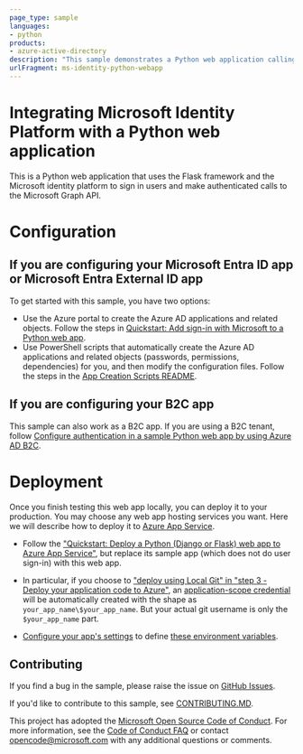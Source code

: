 ```yaml
---
page_type: sample
languages:
- python
products:
- azure-active-directory
description: "This sample demonstrates a Python web application calling a Microsoft Graph that is secured using Azure Active Directory."
urlFragment: ms-identity-python-webapp
---
```

# Integrating Microsoft Identity Platform with a Python web application

This is a Python web application that uses the Flask framework and the Microsoft identity platform to sign in users and make authenticated calls to the Microsoft Graph API.

# Configuration

## If you are configuring your Microsoft Entra ID app or Microsoft Entra External ID app

To get started with this sample, you have two options:

* Use the Azure portal to create the Azure AD applications and related objects. Follow the steps in
  [Quickstart: Add sign-in with Microsoft to a Python web app](https://docs.microsoft.com/azure/active-directory/develop/web-app-quickstart?pivots=devlang-python).
* Use PowerShell scripts that automatically create the Azure AD applications and related objects (passwords, permissions, dependencies) for you, and then modify the configuration files. Follow the steps in the [App Creation Scripts README](./AppCreationScripts/AppCreationScripts.md).

## If you are configuring your B2C app

This sample can also work as a B2C app. If you are using a B2C tenant, follow
[Configure authentication in a sample Python web app by using Azure AD B2C](https://learn.microsoft.com/azure/active-directory-b2c/configure-authentication-sample-python-web-app).


# Deployment

Once you finish testing this web app locally, you can deploy it to your production.
You may choose any web app hosting services you want.
Here we will describe how to deploy it to
[Azure App Service](https://azure.microsoft.com/en-us/products/app-service).

* Follow the ["Quickstart: Deploy a Python (Django or Flask) web app to Azure App Service"](https://learn.microsoft.com/en-us/azure/app-service/quickstart-python),
  but replace its sample app (which does not do user sign-in) with this web app.

* In particular, if you choose to ["deploy using Local Git" in "step 3 - Deploy your application code to Azure"](https://learn.microsoft.com/en-us/azure/app-service/quickstart-python?tabs=flask%2Cwindows%2Cazure-cli%2Clocal-git-deploy%2Cdeploy-instructions-azportal%2Cterminal-bash%2Cdeploy-instructions-zip-azcli#3---deploy-your-application-code-to-azure),
  an [application-scope credential](https://learn.microsoft.com/en-us/azure/app-service/deploy-configure-credentials?tabs=portal#appscope)
  will be automatically created with the shape as `your_app_name\$your_app_name`.
  But your actual git username is only the `$your_app_name` part.

* [Configure your app's settings](https://learn.microsoft.com/en-us/azure/app-service/configure-common?tabs=portal#configure-app-settings) to define [these environment variables](https://github.com/Azure-Samples/ms-identity-python-webapp/blob/main/.env.sample).


## Contributing

If you find a bug in the sample, please raise the issue on [GitHub Issues](../../issues).

If you'd like to contribute to this sample, see [CONTRIBUTING.MD](/CONTRIBUTING.md).

This project has adopted the [Microsoft Open Source Code of Conduct](https://opensource.microsoft.com/codeofconduct/). For more information, see the [Code of Conduct FAQ](https://opensource.microsoft.com/codeofconduct/faq/) or contact [opencode@microsoft.com](mailto:opencode@microsoft.com) with any additional questions or comments.
